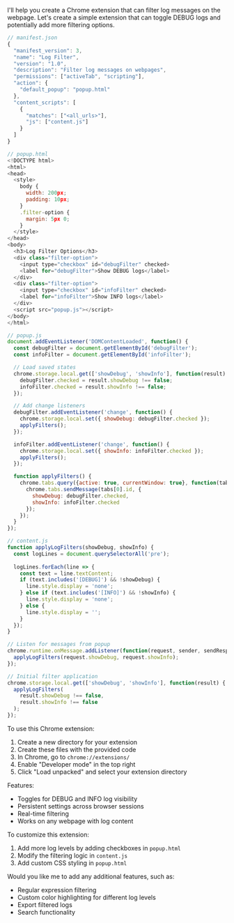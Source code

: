I'll help you create a Chrome extension that can filter log messages on the webpage. Let's create a simple extension that can toggle DEBUG logs and potentially add more filtering options.



```javascript
// manifest.json
{
  "manifest_version": 3,
  "name": "Log Filter",
  "version": "1.0",
  "description": "Filter log messages on webpages",
  "permissions": ["activeTab", "scripting"],
  "action": {
    "default_popup": "popup.html"
  },
  "content_scripts": [
    {
      "matches": ["<all_urls>"],
      "js": ["content.js"]
    }
  ]
}

// popup.html
<!DOCTYPE html>
<html>
<head>
  <style>
    body {
      width: 200px;
      padding: 10px;
    }
    .filter-option {
      margin: 5px 0;
    }
  </style>
</head>
<body>
  <h3>Log Filter Options</h3>
  <div class="filter-option">
    <input type="checkbox" id="debugFilter" checked>
    <label for="debugFilter">Show DEBUG logs</label>
  </div>
  <div class="filter-option">
    <input type="checkbox" id="infoFilter" checked>
    <label for="infoFilter">Show INFO logs</label>
  </div>
  <script src="popup.js"></script>
</body>
</html>

// popup.js
document.addEventListener('DOMContentLoaded', function() {
  const debugFilter = document.getElementById('debugFilter');
  const infoFilter = document.getElementById('infoFilter');

  // Load saved states
  chrome.storage.local.get(['showDebug', 'showInfo'], function(result) {
    debugFilter.checked = result.showDebug !== false;
    infoFilter.checked = result.showInfo !== false;
  });

  // Add change listeners
  debugFilter.addEventListener('change', function() {
    chrome.storage.local.set({ showDebug: debugFilter.checked });
    applyFilters();
  });

  infoFilter.addEventListener('change', function() {
    chrome.storage.local.set({ showInfo: infoFilter.checked });
    applyFilters();
  });

  function applyFilters() {
    chrome.tabs.query({active: true, currentWindow: true}, function(tabs) {
      chrome.tabs.sendMessage(tabs[0].id, {
        showDebug: debugFilter.checked,
        showInfo: infoFilter.checked
      });
    });
  }
});

// content.js
function applyLogFilters(showDebug, showInfo) {
  const logLines = document.querySelectorAll('pre');
  
  logLines.forEach(line => {
    const text = line.textContent;
    if (text.includes('[DEBUG]') && !showDebug) {
      line.style.display = 'none';
    } else if (text.includes('[INFO]') && !showInfo) {
      line.style.display = 'none';
    } else {
      line.style.display = '';
    }
  });
}

// Listen for messages from popup
chrome.runtime.onMessage.addListener(function(request, sender, sendResponse) {
  applyLogFilters(request.showDebug, request.showInfo);
});

// Initial filter application
chrome.storage.local.get(['showDebug', 'showInfo'], function(result) {
  applyLogFilters(
    result.showDebug !== false,
    result.showInfo !== false
  );
});

```

To use this Chrome extension:

1. Create a new directory for your extension
2. Create these files with the provided code
3. In Chrome, go to `chrome://extensions/`
4. Enable "Developer mode" in the top right
5. Click "Load unpacked" and select your extension directory

Features:
- Toggles for DEBUG and INFO log visibility
- Persistent settings across browser sessions
- Real-time filtering
- Works on any webpage with log content

To customize this extension:
1. Add more log levels by adding checkboxes in `popup.html`
2. Modify the filtering logic in `content.js`
3. Add custom CSS styling in `popup.html`

Would you like me to add any additional features, such as:
- Regular expression filtering
- Custom color highlighting for different log levels
- Export filtered logs
- Search functionality